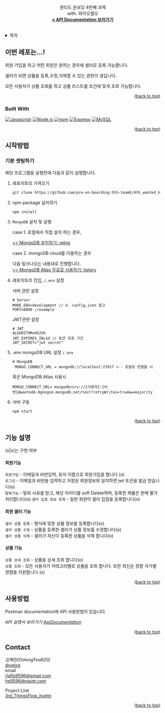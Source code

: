 <a name="readme-top"></a>

<!-- PROJECT LOGO -->
<br />
<div align="center">
  <a href="https://github.com/pre-on-boarding-5th-teamE/3rd_ThingsFlow_hyelin">
  </a>

<h3 align="center"></h3>

  <p align="center">
    </h4>원티드 온보딩 4번째 과제</h4></br>
    with. 와이오엘오
    <br />
    <a href="https://documenter.getpostman.com/view/17264763/2s8YYJogg6"><strong> » API Documentation 보러가기</strong></a>
    <br />
    <br />
  </p>
</div>

<!-- TABLE OF CONTENTS -->
<details>
  <summary>목차</summary>
  <ol>
    <li>
      <a href="#about-the-project">이번 레포는...!</a>
      <ul>
        <li><a href="#built-with">Built With</a></li>
      </ul>
    </li>
    <li>
      <a href="#getting-started">시작방법</a>
      <ul>
        <li><a href="#prerequisites">기본 셋팅하기</a></li>
        <li><a href="#installation">기본 셋팅하기</a></li>
      </ul>
    </li>
    <li><a href="#roadmap">기능설명</a></li>
    <li><a href="#usage">사용방법</a></li>
    <li><a href="#contact">Contact</a></li>
  </ol>
</details>



<!-- ABOUT THE PROJECT -->
## 이번 레포는...!

회원 가입을 하고 어떤 회원은 원하는 경우에 셀러로 등록 가능합니다.      

셀러가 되면 상품을 등록,수정,삭제할 수 있는 권한이 생깁니다.    

모든 사용자가 상품 조회를 하고 상품 리스트를 조건에 맞게 조회 가능합니다.

<p align="right">(<a href="#readme-top">back to top</a>)</p>



### Built With

[![Javascript][Javascript]][javascript-url] 
[![Node.js][Node.js]][Node-url] 
[![npm][npm]][npm-url]
[![Express][Express]][Express-url] 
[![MySQL][MySQL]][MySQL-url] 


<!--링크 알아올 것-->
<p align="right">(<a href="#readme-top">back to top</a>)</p>

<!-- GETTING STARTED -->
## 시작방법
### 기본 셋팅하기
해당 프로그램을 실행전에 다음과 같이 실행합니다.    

1. 레포지토리 가져오기
   ```sh
   git clone https://github.com/pre-on-boarding-5th-teamE/4th_wanted_hyelin.git
   ```
2. npm package 설치하기
   ```sh
   npm install
   ```
3. `MongoDB` 설치 및 실행  
    
    case 1. 로컬에서 직접 설치 하는 경우,

    [>> MongoDB 설치하기: velog](https://velog.io/@seungsang00/Ubuntu-MongoDB-%EC%84%A4%EC%B9%98%ED%95%98%EA%B8%B0-Ubuntu-20.04)

    case 2. mongoDB cloud를 이용하는 경우
    
    다음 링크나오는 내용대로 진행합니다.    
    [>> MongoDB Atlas 무료로 사용하기: tistory](https://developer88.tistory.com/421)

4. 레포지토리 진입,  `/.env` 설정 
    
    서버 관련 설정
    ```
    # Server
    MODE_ENV=development // 4. config.json 참고
    PORT=8000 //example
    ```
    JWT관련 설정
    ```
    # JWT
    ALGORITHM=HS256
    JWT_EXPIRES_IN=1d // 토큰 유효 기간 
    JWT_SECRET="jwt secret"
    ```
5. .env mongoDB URL 설정 `/.env`
   
   ```
   # MongoDB
    MONGO_CONNECT_URL = mongodb://localhost:27017 <-- 로컬로 연결할 시
    ```
    혹은 MongoDB Atlas 사용시
    ```
    MONGO_CONNECT_URL= mongodb+srv://{사용자}:{비번}@wanted4.8gnngsm.mongodb.net/test?retryWrites=true&w=majority
   ```

6. 서버 구동
    ```sh
    npm start
    ```

<p align="right">(<a href="#readme-top">back to top</a>)</p>

## 기능 설명
(o|x)는 구현 여부
#### 회원기능    
`회원가입` -  이메일과 비번입력, 유저 이름으로 회원가입을 합니다 (o)    
`로그인` - 이메일과 비번을 입력하고 저장된 회원정보와 일치하면 jwt 토큰을 발급 받습니다(o)   
`탈퇴기능` - 탈퇴 사유를 받고, 해당 아이디를 soft Delete하며, 등록한 제품은 판매 불가 처리합니다(o)
`셀러 입점 정보 등록` - 일반 회원이 셀러 입점을 등록합니다(o)     

#### 회원 셀러 기능     
`셀러 상품 등록` - 형식에 맞춘 상품 정보를 등록합니다(o)   
`셀러 상품 수정` - 상품을 등록한 셀러가 상품 정보를 수정합니다(o)   
`셀러 상품 삭제` - 셀러가 자신이 등록한 상품을 삭제 합니다(o)   


#### 상품 기능   
`상품 상세 조회` - 상품을 상세 조회 합니다(o)   
`상품 조회` - 모든 사용자가 카테고리별로 상품을 조회 합니다. 또한 최신순 정렬 국가별 정렬을 지원합니다 (x)

<p align="right">(<a href="#readme-top">back to top</a>)</p>

<!-- USAGE EXAMPLES -->
## 사용방법

Postman documentation에  API 사용방법이 있습니다.

_API 설명서 보러가기 [ApiDocumentation](https://documenter.getpostman.com/view/17264763/2s8YYJogg6)_

<p align="right">(<a href="#readme-top">back to top</a>)</p>

<!-- CONTACT -->
## Contact

*김혜린(OolongTea620)*     
[@velog](https://velog.io/@rlafls9596)     
email   
rlafls9596@gmail.com        
he9596@naver.com

Project Link   
[3rd_ThingsFlow_hyelin](https://github.com/pre-on-boarding-5th-teamE/3rd_ThingsFlow_hyelin)

<p align="right">(<a href="#readme-top">back to top</a>)</p>


<!-- MARKDOWN LINKS & IMAGES -->
<!-- https://www.markdownguide.org/basic-syntax/#reference-style-links -->
[contributors-shield]: https://img.shields.io/github/contributors/github_username/repo_name.svg?style=for-the-badge
[contributors-url]: https://github.com/github_username/repo_name/graphs/contributors
[forks-shield]: https://img.shields.io/github/forks/github_username/repo_name.svg?style=for-the-badge
[forks-url]: https://github.com/github_username/repo_name/network/members
[stars-shield]: https://img.shields.io/github/stars/github_username/repo_name.svg?style=for-the-badge
[stars-url]: https://github.com/github_username/repo_name/stargazers
[issues-shield]: https://img.shields.io/github/issues/github_username/repo_name.svg?style=for-the-badge
[issues-url]: https://github.com/github_username/repo_name/issues
[license-shield]: https://img.shields.io/github/license/github_username/repo_name.svg?style=for-the-badge
[license-url]: https://github.com/github_username/repo_name/blob/master/LICENSE.txt
[linkedin-shield]: https://img.shields.io/badge/-LinkedIn-black.svg?style=for-the-badge&logo=linkedin&colorB=555
[linkedin-url]: https://linkedin.com/in/linkedin_username

[npm]: https://img.shields.io/badge/npm-CB3837?style=for-the-badge&logo=npm&logoColor=white
[npm-url]: https://www.npmjs.com/
[Node.js]: https://img.shields.io/badge/Node.js-339933?style=for-the-badge&logo=Node.js&logoColor=white
[Node-url]: https://nodejs.org/ko/
[Express]: https://img.shields.io/badge/Express-000000?style=for-the-badge&logo=Express&logoColor=white
[Express-url]: https://expressjs.com/
[MySQL]: https://img.shields.io/badge/MongoDB-47A248?style=for-the-badge&logo=MongoDB&logoColor=white
[MySQL-url]: https://www.mysql.com/
[Javascript]: https://img.shields.io/badge/Javascript-ffb13b?style=for-the-badge&logo=javascript&logoColor=white
[javascript-url]: https://www.javascript.com/
[Seqeulize]: https://img.shields.io/badge/Sequelize-2496ED?style=for-the-badge&logo=sequelize&logoColor=white
[Sequezlie-url]: https://sequelize.org/
